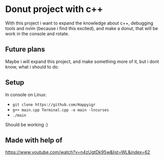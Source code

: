 # Donut project with c++

With this project i want to expand the knowledge about c++, debugging tools and nvim (because i find this excited), and make a donut, that will be work in the console and rotate.

## Future plans

Maybe i will expand this project, and make something more of it, but i dont know, what i should to do.

## Setup

In console on Linux:
- `git clone https://github.com/Happyigr`
- `g++ main.cpp Terminal.cpp -o main -lncurses`
- `./main`

Should be working :)

## Made with help of

https://www.youtube.com/watch?v=n4zUgtDk95w&list=WL&index=62
